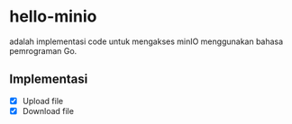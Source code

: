 # hello-minio
adalah implementasi code untuk mengakses minIO menggunakan bahasa pemrograman Go.

## Implementasi
- [x] Upload file
- [x] Download file
